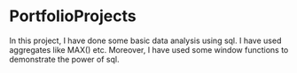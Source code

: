 # PortfolioProjects
In this project, I have done some basic data analysis using sql. I have used aggregates like MAX() etc. Moreover, I have used some window functions to demonstrate the power of sql.
